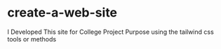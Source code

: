 # create-a-web-site
I Developed This site for College Project Purpose using the tailwind css tools or methods
